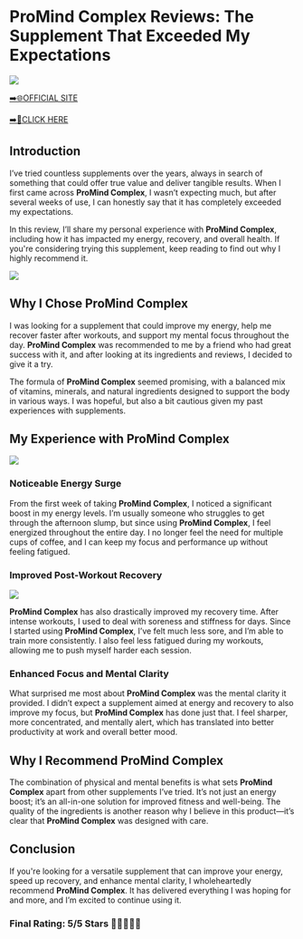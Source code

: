 # **ProMind Complex Reviews**: The Supplement That Exceeded My Expectations

[![](https://static.vecteezy.com/system/resources/thumbnails/019/896/014/small/buy-now-gradient-button-with-cart-symbol-buy-now-illustration-png.png)](https://edetoop.top/lander/sugarpreland-1/promindcomplex.html) 

[➡️🌐OFFICIAL SITE](https://edetoop.top/lander/sugarpreland-1/promindcomplex.html) 

[➡️🔗CLICK HERE](https://edetoop.top/lander/sugarpreland-1/promindcomplex.html) 


## Introduction

I’ve tried countless supplements over the years, always in search of something that could offer true value and deliver tangible results. When I first came across **ProMind Complex**, I wasn’t expecting much, but after several weeks of use, I can honestly say that it has completely exceeded my expectations.

In this review, I’ll share my personal experience with **ProMind Complex**, including how it has impacted my energy, recovery, and overall health. If you're considering trying this supplement, keep reading to find out why I highly recommend it.

[![](https://wallpapers.com/images/hd/red-order-now-button-udg4jcj4arvn8b0n-2.png)](https://edetoop.top/lander/sugarpreland-1/promindcomplex.html)  

## Why I Chose **ProMind Complex**

I was looking for a supplement that could improve my energy, help me recover faster after workouts, and support my mental focus throughout the day. **ProMind Complex** was recommended to me by a friend who had great success with it, and after looking at its ingredients and reviews, I decided to give it a try.

The formula of **ProMind Complex** seemed promising, with a balanced mix of vitamins, minerals, and natural ingredients designed to support the body in various ways. I was hopeful, but also a bit cautious given my past experiences with supplements.

## My Experience with **ProMind Complex**

[![](https://static.vecteezy.com/system/resources/thumbnails/019/896/014/small/buy-now-gradient-button-with-cart-symbol-buy-now-illustration-png.png)](https://edetoop.top/lander/sugarpreland-1/promindcomplex.html)

### Noticeable Energy Surge

From the first week of taking **ProMind Complex**, I noticed a significant boost in my energy levels. I’m usually someone who struggles to get through the afternoon slump, but since using **ProMind Complex**, I feel energized throughout the entire day. I no longer feel the need for multiple cups of coffee, and I can keep my focus and performance up without feeling fatigued.

### Improved Post-Workout Recovery

[![](https://wallpapers.com/images/hd/red-order-now-button-udg4jcj4arvn8b0n-2.png)](https://edetoop.top/lander/sugarpreland-1/promindcomplex.html)  

**ProMind Complex** has also drastically improved my recovery time. After intense workouts, I used to deal with soreness and stiffness for days. Since I started using **ProMind Complex**, I’ve felt much less sore, and I’m able to train more consistently. I also feel less fatigued during my workouts, allowing me to push myself harder each session.

### Enhanced Focus and Mental Clarity

What surprised me most about **ProMind Complex** was the mental clarity it provided. I didn’t expect a supplement aimed at energy and recovery to also improve my focus, but **ProMind Complex** has done just that. I feel sharper, more concentrated, and mentally alert, which has translated into better productivity at work and overall better mood.

## Why I Recommend **ProMind Complex**

The combination of physical and mental benefits is what sets **ProMind Complex** apart from other supplements I’ve tried. It’s not just an energy boost; it’s an all-in-one solution for improved fitness and well-being. The quality of the ingredients is another reason why I believe in this product—it’s clear that **ProMind Complex** was designed with care.

## Conclusion

If you're looking for a versatile supplement that can improve your energy, speed up recovery, and enhance mental clarity, I wholeheartedly recommend **ProMind Complex**. It has delivered everything I was hoping for and more, and I’m excited to continue using it.

### Final Rating: 5/5 Stars 🌟🌟🌟🌟🌟
